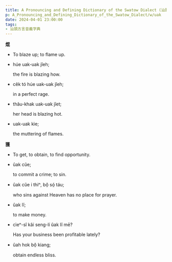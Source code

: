 ```yaml
---
title: A Pronouncing and Defining Dictionary of the Swatow Dialect (汕頭方言音義字典) / uak
p: A_Pronouncing_and_Defining_Dictionary_of_the_Swatow_Dialect/w/uak
date: 2024-04-01 23:00:00
tags: 
- 汕頭方言音義字典
---
```



**焜**
- To blaze up; to flame up.

- húe uak-uak jîeh;

  the fire is blazing how.

- cêk tó húe uak-uak jîeh;

  in a perfect rage.

- thâu-khak uak-uak jîet;

  her head is blazing hot.

- uak-uak kìe;

  the muttering of flames.

**獲**
- To get, to obtain, to find opportunity.

- ûak cŭe;

  to commit a crime; to sin.

- ûak cŭe i thiⁿ, bô̤ só̤ táu;

  who sins against Heaven has no place for prayer.

- ûak lĭ;

  to make money.

- cìeⁿ-sî kâi seng-lí ûak lĭ mē?

  Has your business been profitable lately?

- ûah hok bô̤ kiang;

  obtain endless bliss.